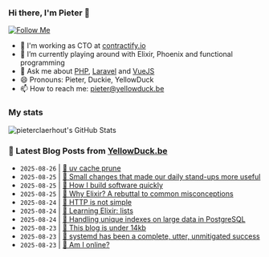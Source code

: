 ### Hi there, I'm Pieter 👋  
[![Follow Me](https://img.shields.io/github/followers/pieterclaerhout?label=Follow&style=social)](https://github.com/pieterclaerhout)

- 🏢 I'm working as CTO at [contractify.io](https://contractify.io)
- 🌱 I’m currently playing around with Elixir, Phoenix and functional programming
- 💬 Ask me about [PHP](https://php.net), [Laravel](http://laravel.com) and [VueJS](https://vuejs.org)
- 😄 Pronouns: Pieter, Duckie, YellowDuck
- 📫 How to reach me: pieter@yellowduck.be

### My stats

![pieterclaerhout's GitHub Stats](https://github-readme-stats.vercel.app/api?username=pieterclaerhout&show_icons=true&count_private=true&line_height=40)

### 📩 Latest Blog Posts from [YellowDuck.be](https://www.yellowduck.be/)
<!-- BLOG-POST-LIST:START -->
- `2025-08-26` | [🔗 uv cache prune](https://www.yellowduck.be/posts/uv-cache-prune)  
- `2025-08-25` | [🔗 Small changes that made our daily stand-ups more useful](https://www.yellowduck.be/posts/small-changes-that-made-our-daily-stand-ups-more-useful)  
- `2025-08-25` | [🔗 How I build software quickly](https://www.yellowduck.be/posts/how-i-build-software-quickly)  
- `2025-08-25` | [🔗 Why Elixir? A rebuttal to common misconceptions](https://www.yellowduck.be/posts/why-elixir-a-rebuttal-to-common-misconceptions)  
- `2025-08-24` | [🔗 HTTP is not simple](https://www.yellowduck.be/posts/http-is-not-simple)  
- `2025-08-24` | [🔗 Learning Elixir: lists](https://www.yellowduck.be/posts/learning-elixir-lists)  
- `2025-08-24` | [🔗 Handling unique indexes on large data in PostgreSQL](https://www.yellowduck.be/posts/handling-unique-indexes-on-large-data-in-postgresql)  
- `2025-08-23` | [🔗 This blog is under 14kb](https://www.yellowduck.be/posts/this-blog-is-under-14kb)  
- `2025-08-23` | [🔗 systemd has been a complete, utter, unmitigated success](https://www.yellowduck.be/posts/systemd-has-been-a-complete-utter-unmitigated-success)  
- `2025-08-23` | [🔗 Am I online?](https://www.yellowduck.be/posts/am-i-online)  

<!-- BLOG-POST-LIST:END -->
